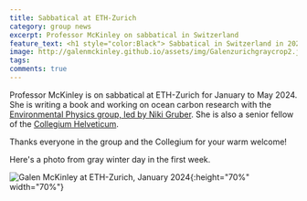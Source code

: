 ```yaml
---
title: Sabbatical at ETH-Zurich
category: group news
excerpt: Professor McKinley on sabbatical in Switzerland
feature_text: <h1 style="color:Black"> Sabbatical in Switzerland in 2024 </h1>
image: http://galenmckinley.github.io/assets/img/Galenzurichgraycrop2.jpg
tags: 
comments: true
---
```


Professor McKinley is on sabbatical at ETH-Zurich for January to May 2024. She is writing a book and working on ocean carbon research with the [Environmental Physics group, led by Niki Gruber](https://up.ethz.ch).  She is also a senior fellow of the [Collegium Helveticum](https://collegium.ethz.ch). 

Thanks everyone in the group and the Collegium for your warm welcome!

Here's a photo from gray winter day in the first week. 

![Galen McKinley at ETH-Zurich, January 2024]({{site.baseurl}}/assets/img/Galenzurichgray.jpg){:height="70%" width="70%"} 